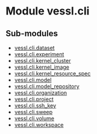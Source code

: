 Module vessl.cli
================

Sub-modules
-----------
* [vessl.cli.dataset](dataset.md)
* [vessl.cli.experiment](experiment.md)
* [vessl.cli.kernel_cluster](kernel_cluster.md)
* [vessl.cli.kernel_image](kernel_image.md)
* [vessl.cli.kernel_resource_spec](kernel_resource_spec.md)
* [vessl.cli.model](model.md)
* [vessl.cli.model_repository](model_repository.md)
* [vessl.cli.organization](organization.md)
* [vessl.cli.project](project.md)
* [vessl.cli.ssh_key](ssh_key.md)
* [vessl.cli.sweep](sweep.md)
* [vessl.cli.volume](volume.md)
* [vessl.cli.workspace](workspace.md)